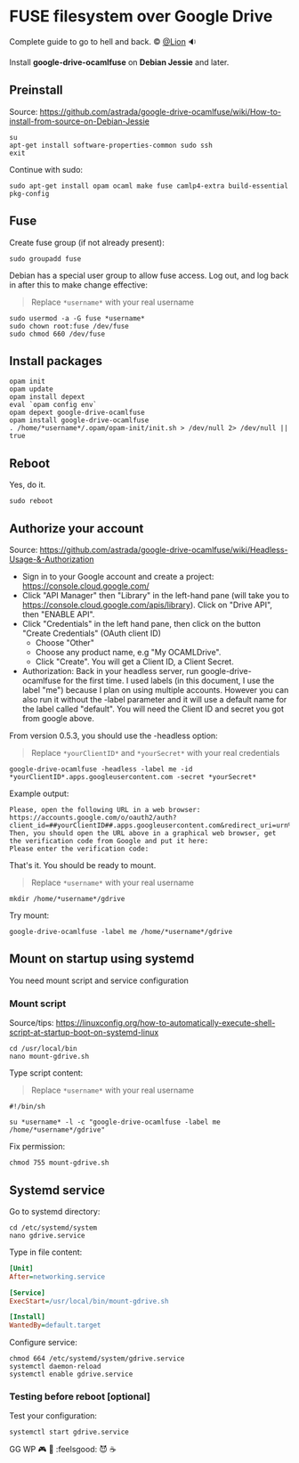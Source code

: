 # FUSE filesystem over Google Drive

Complete guide to go to hell and back. &copy; [@Lion](https://d1u5p3l4wpay3k.cloudfront.net/dota2_gamepedia/4/4a/Lion_respawn_01.mp3) :sound:

Install **google-drive-ocamlfuse** on **Debian Jessie** and later.

## Preinstall

Source: https://github.com/astrada/google-drive-ocamlfuse/wiki/How-to-install-from-source-on-Debian-Jessie

```shell
su
apt-get install software-properties-common sudo ssh
exit
```

Continue with sudo:

```shell
sudo apt-get install opam ocaml make fuse camlp4-extra build-essential pkg-config
```

## Fuse

Create fuse group (if not already present):

```shell
sudo groupadd fuse
```

Debian has a special user group to allow fuse access. Log out, and log back in after this to make change effective:

> Replace `*username*` with your real username

```shell
sudo usermod -a -G fuse *username*
sudo chown root:fuse /dev/fuse
sudo chmod 660 /dev/fuse
```

## Install packages 

```shell
opam init
opam update
opam install depext
eval `opam config env`
opam depext google-drive-ocamlfuse
opam install google-drive-ocamlfuse
. /home/*username*/.opam/opam-init/init.sh > /dev/null 2> /dev/null || true
```

## Reboot

Yes, do it.

```shell
sudo reboot
```

## Authorize your account

Source: https://github.com/astrada/google-drive-ocamlfuse/wiki/Headless-Usage-&-Authorization

* Sign in to your Google account and create a project: https://console.cloud.google.com/
* Click "API Manager" then "Library" in the left-hand pane (will take you to https://console.cloud.google.com/apis/library). Click on "Drive API", then "ENABLE API".
* Click "Credentials" in the left hand pane, then click on the button "Create Credentials" (OAuth client ID)
    * Choose "Other"
    * Choose any product name, e.g "My OCAMLDrive".
    * Click "Create". You will get a Client ID, a Client Secret.
* Authorization: Back in your headless server, run google-drive-ocamlfuse for the first time. I used labels (in this document, I use the label "me") because I plan on using multiple accounts. However you can also run it without the -label parameter and it will use a default name for the label called "default". You will need the Client ID and secret you got from google above.

From version 0.5.3, you should use the -headless option:

> Replace `*yourClientID*` and `*yourSecret*` with your real credentials

```shell
google-drive-ocamlfuse -headless -label me -id *yourClientID*.apps.googleusercontent.com -secret *yourSecret* 
```

Example output:

```shell
Please, open the following URL in a web browser: https://accounts.google.com/o/oauth2/auth?client_id=##yourClientID##.apps.googleusercontent.com&redirect_uri=urn%3Aietf%3Awg%3Aoauth%3A2.0%3Aoob&scope=https%3A%2F%2Fwww.googleapis.com%2Fauth%2Fdrive&response_type=code&access_type=offline&approval_prompt=force
Then, you should open the URL above in a graphical web browser, get the verification code from Google and put it here:
Please enter the verification code: 
```

That's it. You should be ready to mount.

> Replace `*username*` with your real username

```shell
mkdir /home/*username*/gdrive
```

Try mount:

```shell
google-drive-ocamlfuse -label me /home/*username*/gdrive
```

## Mount on startup using systemd

You need mount script and service configuration

### Mount script

Source/tips: https://linuxconfig.org/how-to-automatically-execute-shell-script-at-startup-boot-on-systemd-linux

```shell
cd /usr/local/bin
nano mount-gdrive.sh
```

Type script content:

> Replace `*username*` with your real username

```shell
#!/bin/sh

su *username* -l -c "google-drive-ocamlfuse -label me /home/*username*/gdrive"
```

Fix permission:

```shell
chmod 755 mount-gdrive.sh
```

## Systemd service

Go to systemd directory:

```shell
cd /etc/systemd/system
nano gdrive.service
```

Type in file content:

```ini
[Unit]
After=networking.service

[Service]
ExecStart=/usr/local/bin/mount-gdrive.sh

[Install]
WantedBy=default.target
```

Configure service:

```shell
chmod 664 /etc/systemd/system/gdrive.service
systemctl daemon-reload
systemctl enable gdrive.service
```

### Testing before reboot [optional]

Test your configuration:

```shell
systemctl start gdrive.service
```

GG WP :video_game: :clap: :feelsgood: :smiling_imp: :coffee:


